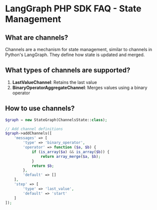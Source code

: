 # LangGraph PHP SDK FAQ - State Management

## What are channels?
Channels are a mechanism for state management, similar to channels in Python's LangGraph. They define how state is updated and merged.

## What types of channels are supported?
1. **LastValueChannel**: Retains the last value
2. **BinaryOperatorAggregateChannel**: Merges values using a binary operator

## How to use channels?
```php
$graph = new StateGraph(ChannelsState::class);

// Add channel definitions
$graph->addChannels([
    'messages' => [
        'type' => 'binary_operator',
        'operator' => function ($a, $b) {
            if (is_array($a) && is_array($b)) {
                return array_merge($a, $b);
            }
            return $b;
        },
        'default' => []
    ],
    'step' => [
        'type' => 'last_value',
        'default' => 'start'
    ]
]);
```